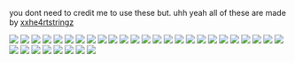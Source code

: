 you dont need to credit me to use these but. uhh yeah all of these are made by <a href="https://github.com/xxhe4rtstringz">xxhe4rtstringz</a>

<img src="https://f3verdream.carrd.co/assets/images/gallery02/c9146555.png?v=de14f5ad"> <img src="https://f3verdream.carrd.co/assets/images/gallery02/8069d3f7.gif?v=de14f5ad">
<img src="https://f3verdream.carrd.co/assets/images/gallery02/843660eb.png?v=de14f5ad">
<img src="https://f3verdream.carrd.co/assets/images/gallery02/f41f4ae0.png?v=de14f5ad">
<img src="https://f3verdream.carrd.co/assets/images/gallery02/1a8e4b2c.png?v=de14f5ad">
<img src="https://f3verdream.carrd.co/assets/images/gallery02/6dc37be6.png?v=de14f5ad">
<img src="https://f3verdream.carrd.co/assets/images/gallery02/92f8cb82.png?v=de14f5ad">
<img src="https://f3verdream.carrd.co/assets/images/gallery02/2cca6255.png?v=de14f5ad">
<img src="https://f3verdream.carrd.co/assets/images/gallery02/5290926b.png?v=0d9268f3">
<img src="https://f3verdream.carrd.co/assets/images/gallery02/ceae8a4c.png?v=490b3d99">
<img src="https://f3verdream.carrd.co/assets/images/gallery02/43b06cb3.png?v=490b3d99">
<img src="https://f3verdream.carrd.co/assets/images/gallery02/b467a66f.gif?v=dd452940">
<img src="https://f3verdream.carrd.co/assets/images/gallery02/19dc7e9f.gif?v=aa403eaf">
<img src="https://f3verdream.carrd.co/assets/images/gallery02/2e33ca7a.gif?v=aa403eaf">
<img src="https://f3verdream.carrd.co/assets/images/gallery02/e05abc61.gif?v=43b24309">
<img src="https://f3verdream.carrd.co/assets/images/gallery02/891f205f.png?v=c1f2eb79">
<img src="https://f3verdream.carrd.co/assets/images/gallery02/bc5a03e1.png?v=34c25283">
<img src="https://f3verdream.carrd.co/assets/images/gallery02/be5bf43d.png?v=34c25283">
<img src="https://f3verdream.carrd.co/assets/images/gallery02/3f34f8ff.png?v=34c25283">
<img src="https://f3verdream.carrd.co/assets/images/gallery02/3c9a2368.png?v=34c25283">
<img src="https://f3verdream.carrd.co/assets/images/gallery02/4a78f628.png?v=b93d7c96">
<img src="https://f3verdream.carrd.co/assets/images/gallery02/ba5c3b70.png?v=b93d7c96">
<img src="https://f3verdream.carrd.co/assets/images/gallery02/7169387a.png?v=b93d7c96">
<img src="https://f3verdream.carrd.co/assets/images/gallery02/de804942.png?v=b93d7c96">
<img src="https://f3verdream.carrd.co/assets/images/gallery03/68d73008.png?v=046fff17">
<img src="https://f3verdream.carrd.co/assets/images/gallery03/263c139e.png?v=d467d1cf">
<img src="https://f3verdream.carrd.co/assets/images/gallery03/2b340600.png?v=0e9d8bca">
<img src="https://f3verdream.carrd.co/assets/images/gallery03/709436be.png?v=7bff28a5">
<img src="https://f3verdream.carrd.co/assets/images/gallery03/6d32edcd.png?v=2128a5f6">
<img src="https://f3verdream.carrd.co/assets/images/gallery03/7746ef8e.png?v=0e9d8bca">
<img src="https://f3verdream.carrd.co/assets/images/gallery03/df62ea76.png?v=15a83e5b">
<img src="https://f3verdream.carrd.co/assets/images/gallery03/db9abc19.png?v=43276f3c">
<img src="https://f3verdream.carrd.co/assets/images/gallery03/ccac1c85.png?v=9f011650">
